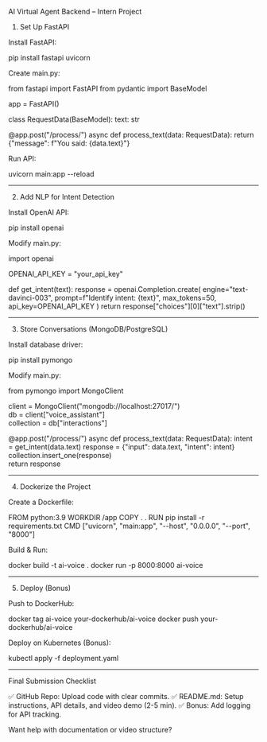 AI Virtual Agent Backend – Intern Project

1. Set Up FastAPI

Install FastAPI:

pip install fastapi uvicorn

Create main.py:

from fastapi import FastAPI
from pydantic import BaseModel

app = FastAPI()

class RequestData(BaseModel):
    text: str

@app.post("/process/")
async def process_text(data: RequestData):
    return {"message": f"You said: {data.text}"}

Run API:

uvicorn main:app --reload



---

2. Add NLP for Intent Detection

Install OpenAI API:

pip install openai

Modify main.py:

import openai  

OPENAI_API_KEY = "your_api_key"

def get_intent(text):
    response = openai.Completion.create(
        engine="text-davinci-003",
        prompt=f"Identify intent: {text}",
        max_tokens=50,
        api_key=OPENAI_API_KEY
    )
    return response["choices"][0]["text"].strip()



---

3. Store Conversations (MongoDB/PostgreSQL)

Install database driver:

pip install pymongo

Modify main.py:

from pymongo import MongoClient  

client = MongoClient("mongodb://localhost:27017/")  
db = client["voice_assistant"]  
collection = db["interactions"]  

@app.post("/process/")
async def process_text(data: RequestData):
    intent = get_intent(data.text)
    response = {"input": data.text, "intent": intent}
    collection.insert_one(response)  
    return response



---

4. Dockerize the Project

Create a Dockerfile:

FROM python:3.9
WORKDIR /app
COPY . .
RUN pip install -r requirements.txt
CMD ["uvicorn", "main:app", "--host", "0.0.0.0", "--port", "8000"]

Build & Run:

docker build -t ai-voice .
docker run -p 8000:8000 ai-voice



---

5. Deploy (Bonus)

Push to DockerHub:

docker tag ai-voice your-dockerhub/ai-voice
docker push your-dockerhub/ai-voice

Deploy on Kubernetes (Bonus):

kubectl apply -f deployment.yaml



---

Final Submission Checklist

✅ GitHub Repo: Upload code with clear commits.
✅ README.md: Setup instructions, API details, and video demo (2-5 min).
✅ Bonus: Add logging for API tracking.

Want help with documentation or video structure?

